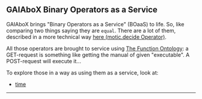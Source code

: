 ## GAIAboX Binary Operators as a Service 

GAIAboX brings "Binary Operators as a Service" (BOaaS) to life.
 So, like comparing two things saying they are `equal`. There are a
 lot of them, described in a more technical way
 [here (motic.decide Operator)](https://github.com/nicosResearchAndDevelopment/nrd-motic/tree/master/decide/operator).
 
All those operators are brought to service using [The Function Ontology](https://fno.io/spec/): a GET-request is
 something like getting the manual of given "executable". A POST-request will execute it...

To explore those in a way as using them as a service, look at:
 
- [time](./time/README.md)

---